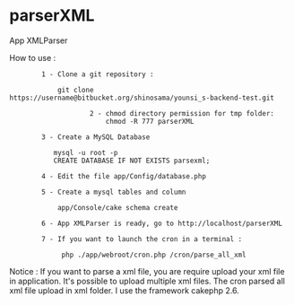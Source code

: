 # parserXML
App XMLParser

How to use :

			1 - Clone a git repository :

			    git clone https://username@bitbucket.org/shinosama/younsi_s-backend-test.git
                       
                        2 - chmod directory permission for tmp folder:
                            chmod -R 777 parserXML

			3 - Create a MySQL Database

			   mysql -u root -p
			   CREATE DATABASE IF NOT EXISTS parsexml;

			4 - Edit the file app/Config/database.php

			5 - Create a mysql tables and column

			    app/Console/cake schema create  

			6 - App XMLParser is ready, go to http://localhost/parserXML

			7 - If you want to launch the cron in a terminal :

			     php ./app/webroot/cron.php /cron/parse_all_xml

Notice : If you want to parse a xml file, you are require upload your xml file in application.
		 It's possible to upload multiple xml files. 
		 The cron parsed all xml file upload in xml folder.
		 I use the framework cakephp 2.6.

